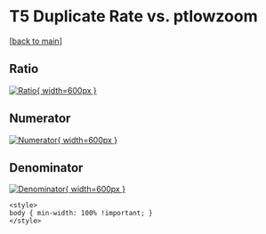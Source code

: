 # T5 Duplicate Rate vs. ptlowzoom

[[back to main](./)]



## Ratio

[![Ratio](../mtv/var/T5_duplrate_ptlowzoom.png){ width=600px }](../mtv/var/T5_duplrate_ptlowzoom.pdf)

## Numerator

[![Numerator](../mtv/num/T5_duplrate_ptlowzoom_num.png){ width=600px }](../mtv/num/T5_duplrate_ptlowzoom_num.pdf)

## Denominator

[![Denominator](../mtv/den/T5_duplrate_ptlowzoom_den.png){ width=600px }](../mtv/den/T5_duplrate_ptlowzoom_den.pdf)


``` {=html}
<style>
body { min-width: 100% !important; }
</style>
```
